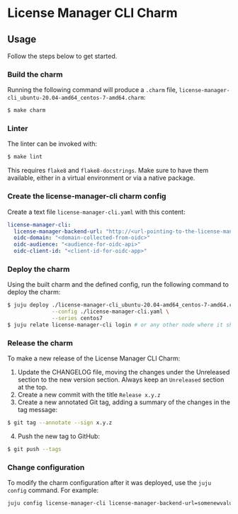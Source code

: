 # License Manager CLI Charm


## Usage

Follow the steps below to get started.

### Build the charm

Running the following command will produce a `.charm` file,
`license-manager-cli_ubuntu-20.04-amd64_centos-7-amd64.charm`:
```bash
$ make charm
```

### Linter

The linter can be invoked with:

```bash
$ make lint
```

This requires `flake8` and `flake8-docstrings`. Make sure to have them
available, either in a virtual environment or via a native package.

### Create the license-manager-cli charm config

Create a text file `license-manager-cli.yaml` with this content:

```yaml
license-manager-cli:
  license-manager-backend-url: "http://<url-pointing-to-the-license-manager-backend>"
  oidc-domain: "<domain-collected-from-oidc>"
  oidc-audience: "<audience-for-oidc-api>"
  oidc-client-id: "<client-id-for-oidc-app>"
```

### Deploy the charm

Using the built charm and the defined config, run the following command to
deploy the charm:

```bash
$ juju deploy ./license-manager-cli_ubuntu-20.04-amd64_centos-7-amd64.charm \
              --config ./license-manager-cli.yaml \
              --series centos7
$ juju relate license-manager-cli login # or any other node where it should be installed
```

### Release the charm
To make a new release of the License Manager CLI Charm:

1. Update the CHANGELOG file, moving the changes under the Unreleased section to the new version section. Always keep an `Unreleased` section at the top.
2. Create a new commit with the title `Release x.y.z`
3. Create a new annotated Git tag, adding a summary of the changes in the tag message:
```bash
$ git tag --annotate --sign x.y.z
```
4. Push the new tag to GitHub:
```bash
$ git push --tags
```

### Change configuration

To modify the charm configuration after it was deployed, use the `juju config` command. For example:
```bash
juju config license-manager-cli license-manager-backend-url=somenewvalue
```
